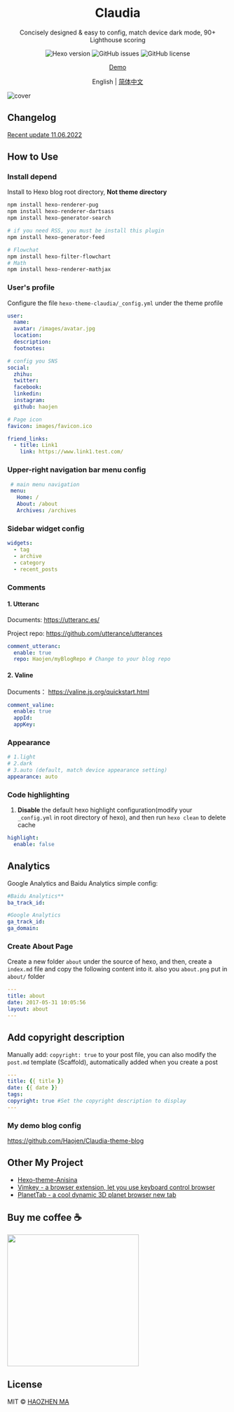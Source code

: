 <h1 align="center">Claudia</h1>
<p align="center"> 
  Concisely designed & easy to config, match device dark mode, 90+ Lighthouse scoring
</p>

<p align="center">
  <img  alt="Hexo version" src="https://img.shields.io/badge/hexo%20version-%3E%3D%204.2-brightgreen">
  <img  alt="GitHub issues" src="https://img.shields.io/github/issues/Haojen/hexo-theme-Claudia">
  <img  alt="GitHub license" src="https://img.shields.io/github/license/Haojen/hexo-theme-Claudia">
</p>

<p align="center">
  <a href="https://haojen.github.io/Claudia-theme-blog/" rel="nofollow">Demo</a>
</p>

<p align="center">
  <span>English | </span> 
  <a href="README-CN.md" rel="nofollow">简体中文</a>
</p>

![cover](./screenshot/claudia-cover-v2.png)

## Changelog
[Recent update 11.06.2022](CHANGELOG.md)

## How to Use

### Install depend

Install to Hexo blog root directory, **Not theme directory**
```bash
npm install hexo-renderer-pug 
npm install hexo-renderer-dartsass
npm install hexo-generator-search

# if you need RSS, you must be install this plugin
npm install hexo-generator-feed

# Flowchat
npm install hexo-filter-flowchart        
# Math
npm install hexo-renderer-mathjax
```

### User's profile

Configure the file `hexo-theme-claudia/_config.yml` under the theme profile

```yaml
user:
  name: 
  avatar: /images/avatar.jpg
  location:
  description:
  footnotes:

# config you SNS
social:
  zhihu:
  twitter:
  facebook:
  linkedin:
  instagram:
  github: haojen

# Page icon
favicon: images/favicon.ico

friend_links:
  - title: Link1
    link: https://www.link1.test.com/

```

### Upper-right navigation bar menu config

```yaml
 # main menu navigation
 menu:
   Home: /
   About: /about
   Archives: /archives
```

### Sidebar widget config
```yaml
widgets:
  - tag
  - archive
  - category
  - recent_posts
```

### Comments

#### 1. Utteranc
Documents: https://utteranc.es/

Project repo: https://github.com/utterance/utterances

```yaml
comment_utteranc:
  enable: true
  repo: Haojen/myBlogRepo # Change to your blog repo
```

#### 2. Valine
Documents： https://valine.js.org/quickstart.html

```yaml
comment_valine:
  enable: true
  appId:
  appKey:
```

### Appearance
```yaml
# 1.light 
# 2.dark
# 3.auto (default, match device appearance setting)
appearance: auto
```

### Code highlighting

1. **Disable** the default hexo highlight configuration(modify your `_config.yml` in root directory of hexo), and then run `hexo clean` to delete cache

```yaml
highlight:
  enable: false
```

## Analytics
Google Analytics and Baidu Analytics simple config:
```yaml
#Baidu Analytics**
ba_track_id: 

#Google Analytics
ga_track_id: 
ga_domain:
```

### Create About Page

Create a new folder `about` under the source of hexo, and then, create a `index.md` file and copy the following content into it.
also you `about.png` put in `about/` folder

```yaml
---
title: about
date: 2017-05-31 10:05:56
layout: about
---
```

## Add copyright description

Manually add: `copyright: true` to your post file, you can also modify the `post.md` template (Scaffold), automatically added when you create a post
```yaml
---
title: {{ title }}
date: {{ date }}
tags:
copyright: true #Set the copyright description to display
---
```

### My demo blog config
https://github.com/Haojen/Claudia-theme-blog

## Other My Project
- [Hexo-theme-Anisina](https://github.com/Haojen/hexo-theme-Anisina)
- [Vimkey - a browser extension, let you use keyboard control browser](https://github.com/Haojen/vimkey)
- [PlanetTab - a cool dynamic 3D planet browser new tab](https://github.com/Haojen/planet-tab)


## Buy me coffee ☕️
<img src="./screenshot/BuyMeCoffeeQRCode.png" width="300">

## License
MIT © [HAOZHEN MA](http://haojen.github.io)
